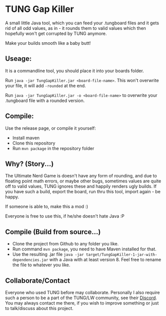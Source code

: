 # TUNG Gap Killer

A small little Java tool, which you can feed your .tungboard files and it gets rid of all odd values, as in - it rounds them to valid values which then hopefully won't get corrupted by TUNG anymore.

Make your builds smooth like a baby butt!

## Useage:

It is a commandline tool, you should place it into your boards folder.

Run `java -jar TungGapKiller.jar <board-file-name>`. This won't overwrite your file, it will add `-rounded` at the end.

Run `java -jar TungGapKiller.jar -o <board-file-name>` to overwrite your .tungboard file with a rounded version.

## Compile:

Use the release page, or compile it yourself:
- Install maven
- Clone this repository
- Run `mvn package` in the repository folder


## Why? (Story...)

The Ultimate Nerd Game is doesn't have any form of rounding, and due to floating point math errors, or maybe other bugs, sometimes values are quite off to valid values, TUNG ignores these and happily renders ugly builds. If you have such a build, export the board, run thru this tool, import again - be happy.

If someone is able to, make this a mod :)

Everyone is free to use this, if he/she doesn't hate Java :P

## Compile (Build from source...)

- Clone the project from Github to any folder you like.
- Run command `mvn package`, you need to have Maven installed for that.
- Use the resulting .jar file `java -jar target/TungGapKiller-1-jar-with-dependencies.jar` with a Java with at least version 8. Feel free to rename the file to whatever you like.

## Collaborate/Contact

Everyone who used TUNG before may collaborate. Personally I also require such a person to be a part of the TUNG/LW community, see their [Discord](https://discord.gg/C5Qkk53). You may always contact me there, if you wish to improve something or just to talk/discuss about this project.
